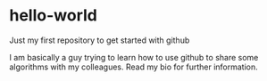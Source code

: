 # hello-world
Just my first repository to get started with github

I am basically a guy trying to learn how to use github to share some algorithms with my colleagues.
Read my bio for further information.
